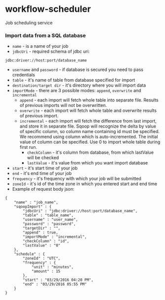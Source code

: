 # workflow-scheduler
Job scheduling service

### Import data from a SQL database
* `name` - is a name of your job
* `jdbcUri` - required schema of jdbc uri: 
```
jdbc:driver://host:port/database_name
```
* `username` and `password` - if database is secured you need to pass credentials
* `table` - it's name of table from database specified for import
* `destination/target dir` - it's directory where you will import data
* `importMode` - there are 3 possible modes: `append`, `overwrite` and `incremental`
  * `append` - each import will fetch whole table into separate file. Results of previous imports will not be overwritten.
  * `overwrite` - each import will fetch whole table and overwrite results of previous import.
  * `incremental` - each import will fetch the difference from last import, and store it in separate file. Sqoop will recognize the delta by value of specific column, so column name containing id must be specified. We recommend using column which is auto-incremented. The initial value of column can be specified. Use 0 to import whole table during first run.
    * `checkColumn` - it's column from database, from which lastValue will be checked
    * `lastValue` - it's value from which you want import database
* `start` - it's start time of your job
* `end` - it's end time of your job
* `frequency` - it's frequency with which your job will be submitted
* `zoneId` - it's id of the time zone in which you entered start and end time
* Example of request body json:
```
{
	"name" : "job_name",
	"sqoopImport" : {
		"jdbcUri" : "jdbc:driver://host:port/database_name",
		"table" : "table_name",
		"username" : "user_name",
		"password" : "password",
		"targetDir" : "",
		"append" : true,
		"importMode" : "incremental",
		"checkColumn" : "id",
		"lastValue" : "0"
	},
	"schedule" : {
		"zoneId" : "UTC",
		"frequency" : {
			"unit" : "minutes",
			"amount" : 15
		},
		"start" : "03/29/2016 04:20 PM",
		"end" : "03/29/2016 05:55 PM"
	}
}
```
